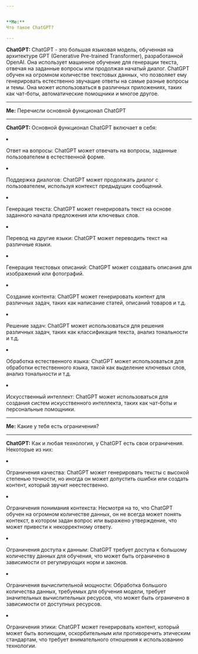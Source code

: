```yaml
---


**Me:**
Что такое ChatGPT?

---
```


**ChatGPT:**
ChatGPT - это большая языковая модель, обученная на архитектуре GPT (Generative Pre-trained Transformer), разработанной OpenAI. Она использует машинное обучение для генерации текста, отвечая на заданные вопросы или продолжая начатый диалог. ChatGPT обучен на огромном количестве текстовых данных, что позволяет ему генерировать естественно звучащие ответы на самые разные вопросы и темы. Она может использоваться в различных приложениях, таких как чат-боты, автоматические помощники и многое другое.

---

**Me:**
Перечисли основной функционал ChatGPT

---

**ChatGPT:**
Основной функционал ChatGPT включает в себя:
<li><p>Ответ на вопросы: ChatGPT может отвечать на вопросы, заданные пользователем в естественной форме.</p></li><li><p>Поддержка диалогов: ChatGPT может продолжать диалог с пользователем, используя контекст предыдущих сообщений.</p></li><li><p>Генерация текста: ChatGPT может генерировать текст на основе заданного начала предложения или ключевых слов.</p></li><li><p>Перевод на другие языки: ChatGPT может переводить текст на различные языки.</p></li><li><p>Генерация текстовых описаний: ChatGPT может создавать описания для изображений или фотографий.</p></li><li><p>Создание контента: ChatGPT может генерировать контент для различных задач, таких как написание статей, описаний товаров и т.д.</p></li><li><p>Решение задач: ChatGPT может использоваться для решения различных задач, таких как классификация текста, анализ тональности и т.д.</p></li><li><p>Обработка естественного языка: ChatGPT может использоваться для обработки естественного языка, такой как выделение ключевых слов, анализ тональности и т.д.</p></li><li><p>Искусственный интеллект: ChatGPT может использоваться для создания систем искусственного интеллекта, таких как чат-боты и персональные помощники.</p></li>

---

**Me:**
Какие у тебя есть ограничения?

---

**ChatGPT:**
Как и любая технология, у ChatGPT есть свои ограничения. Некоторые из них:
<li><p>Ограничения качества: ChatGPT может генерировать тексты с высокой степенью точности, но иногда он может допустить ошибки или создать контент, который звучит неестественно.</p></li><li><p>Ограничения понимания контекста: Несмотря на то, что ChatGPT обучен на огромном количестве данных, он не всегда может понять контекст, в котором задан вопрос или выражено утверждение, что может привести к некорректному ответу.</p></li><li><p>Ограничения доступа к данным: ChatGPT требует доступа к большому количеству данных для обучения, что может быть ограничено в зависимости от регулирующих норм и законов.</p></li><li><p>Ограничения вычислительной мощности: Обработка большого количества данных, требуемых для обучения модели, требует значительных вычислительных ресурсов, что может быть ограничено в зависимости от доступных ресурсов.</p></li><li><p>Ограничения этики: ChatGPT может генерировать контент, который может быть вопиющим, оскорбительным или противоречить этическим стандартам, что требует внимательного отношения к использованию технологии.</p></li>
